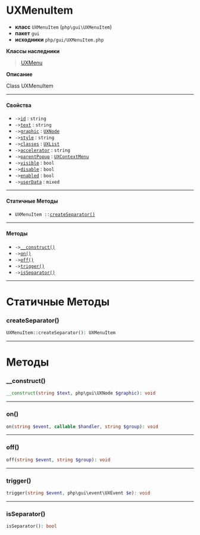 # UXMenuItem

- **класс** `UXMenuItem` (`php\gui\UXMenuItem`)
- **пакет** `gui`
- **исходники** `php/gui/UXMenuItem.php`

**Классы наследники**

> [UXMenu](https://github.com/jphp-group/jphp-gui-ext/blob/master/jphp-gui-ext/api-docs/classes/php/gui/UXMenu.ru.md)

**Описание**

Class UXMenuItem

---

#### Свойства

- `->`[`id`](#prop-id) : `string`
- `->`[`text`](#prop-text) : `string`
- `->`[`graphic`](#prop-graphic) : [`UXNode`](https://github.com/jphp-group/jphp-gui-ext/blob/master/jphp-gui-ext/api-docs/classes/php/gui/UXNode.ru.md)
- `->`[`style`](#prop-style) : `string`
- `->`[`classes`](#prop-classes) : [`UXList`](https://github.com/jphp-group/jphp-gui-ext/blob/master/jphp-gui-ext/api-docs/classes/php/gui/UXList.ru.md)
- `->`[`accelerator`](#prop-accelerator) : `string`
- `->`[`parentPopup`](#prop-parentpopup) : [`UXContextMenu`](https://github.com/jphp-group/jphp-gui-ext/blob/master/jphp-gui-ext/api-docs/classes/php/gui/UXContextMenu.ru.md)
- `->`[`visible`](#prop-visible) : `bool`
- `->`[`disable`](#prop-disable) : `bool`
- `->`[`enabled`](#prop-enabled) : `bool`
- `->`[`userData`](#prop-userdata) : `mixed`

---

#### Статичные Методы

- `UXMenuItem ::`[`createSeparator()`](#method-createseparator)

---

#### Методы

- `->`[`__construct()`](#method-__construct)
- `->`[`on()`](#method-on)
- `->`[`off()`](#method-off)
- `->`[`trigger()`](#method-trigger)
- `->`[`isSeparator()`](#method-isseparator)

---
# Статичные Методы

<a name="method-createseparator"></a>

### createSeparator()
```php
UXMenuItem::createSeparator(): UXMenuItem
```

---
# Методы

<a name="method-__construct"></a>

### __construct()
```php
__construct(string $text, php\gui\UXNode $graphic): void
```

---

<a name="method-on"></a>

### on()
```php
on(string $event, callable $handler, string $group): void
```

---

<a name="method-off"></a>

### off()
```php
off(string $event, string $group): void
```

---

<a name="method-trigger"></a>

### trigger()
```php
trigger(string $event, php\gui\event\UXEvent $e): void
```

---

<a name="method-isseparator"></a>

### isSeparator()
```php
isSeparator(): bool
```